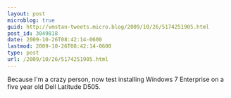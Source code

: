```yaml
---
layout: post
microblog: true
guid: http://vmstan-tweets.micro.blog/2009/10/26/5174251905.html
post_id: 3049818
date: 2009-10-26T08:42:14-0600
lastmod: 2009-10-26T08:42:14-0600
type: post
url: /2009/10/26/5174251905.html
---
```

Because I'm a crazy person, now test installing Windows 7 Enterprise on a five year old Dell Latitude D505.
